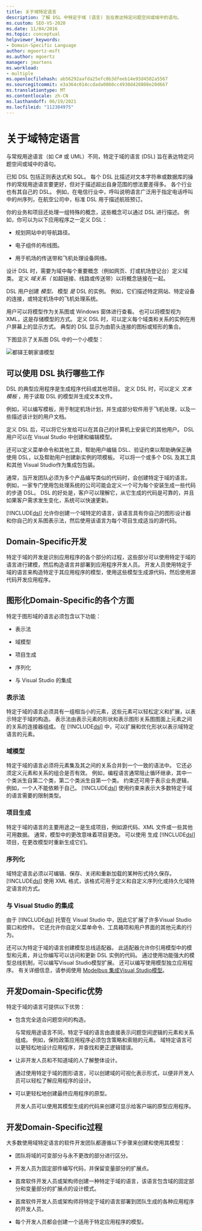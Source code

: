 ```yaml
---
title: 关于域特定语言
description: 了解 DSL 中特定于域 (语言) 旨在表达特定问题空间或域中的语句。
ms.custom: SEO-VS-2020
ms.date: 11/04/2016
ms.topic: conceptual
helpviewer_keywords:
- Domain-Specific Language
author: mgoertz-msft
ms.author: mgoertz
manager: jmartens
ms.workload:
- multiple
ms.openlocfilehash: ab56292aafda25efc0b3dfeeb14e93d4502a5567
ms.sourcegitcommit: e3a364c014ccdada0860cc4930d428808e20d667
ms.translationtype: MT
ms.contentlocale: zh-CN
ms.lasthandoff: 06/19/2021
ms.locfileid: "112384975"
---
```

# <a name="about-domain-specific-languages"></a>关于域特定语言

与常规用途语言（如 C# 或 UML）不同，特定于域的语言 (DSL) 旨在表达特定问题空间或域中的语句。

已知 DSL 包括正则表达式和 SQL。 每个 DSL 比描述对文本字符串或数据库的操作的常规用途语言要更好，但对于描述超出自身范围的想法要差得多。 各个行业也有其自己的 DSL。 例如，在电信行业中，呼叫说明语言广泛用于指定电话呼叫中的州序列，在航空公司中，标准 DSL 用于描述航班预订。

你的业务和项目还处理一组特殊的概念，这些概念可以通过 DSL 进行描述。 例如，你可以为以下应用程序之一定义 DSL：

- 规划网站中的导航路径。

- 电子组件的布线图。

- 用于机场的传送带和飞机处理设备网络。

设计 DSL 时，需要为域中每个重要概念（例如网页、灯或机场登记台）定义域类。 定义 *域关系（* 如超链接、线路或传送带）以将概念链接在一起。

DSL 用户创建 *模型。* 模型 *是* DSL 的实例。 例如，它们描述特定网站、特定设备的连接，或特定机场中的飞机处理系统。

用户可以将模型作为关系图或 Windows 窗体进行查看。 也可以将模型视为 XML，这是存储模型的方式。 定义 DSL 时，可以定义每个域类和关系的实例在用户屏幕上的显示方式。 典型的 DSL 显示为由箭头连接的图标或矩形的集合。

下图显示了关系图 DSL 中的一个小模型：

![都铎王朝家谱模型](../modeling/media/tudor_familytreemodel.png)

## <a name="what-you-can-do-with-dsls"></a>可以使用 DSL 执行哪些工作

DSL 的典型应用程序是生成程序代码或其他项目。 定义 DSL 时，可以定义 *文本模板* ，用于读取 DSL 的模型并生成文本文件。

例如，可以编写模板，用于制定机场计划，并生成部分软件用于飞机处理，以及一些描述该计划的用户文档。

定义 DSL 后，可以将它分发给可以在其自己的计算机上安装它的其他用户。 DSL 用户可以在 Visual Studio 中创建和编辑模型。

还可以定义菜单命令和其他工具，帮助用户编辑 DSL、验证约束以帮助确保正确使用 DSL，以及帮助用户创建新实例的项模板。 可以将一个或多个 DSL 及其工具和其他 Visual Studio作为集成包包装。

通常，当开发团队必须为多个产品编写类似的代码时，会创建特定于域的语言。 例如，一家专门使用包处理系统的公司可能会定义一个可为每个安装生成一些代码的步道 DSL。 DSL 的好处是，客户可以理解它，从它生成的代码是可靠的，并且如果客户需求发生变化，系统可以快速更新。

[!INCLUDE[dsl](../modeling/includes/dsl_md.md)] 允许你创建一个域特定的语言，该语言具有你自己的图形设计器和你自己的关系图表示法，然后使用该语言为每个项目生成适当的源代码。

## <a name="domain-specific-development"></a>Domain-Specific开发

特定于域的开发是识别应用程序的各个部分的过程，这些部分可以使用特定于域的语言进行建模，然后构造语言并部署到应用程序开发人员。 开发人员使用特定于域的语言来构造特定于其应用程序的模型，使用这些模型生成源代码，然后使用源代码开发应用程序。

## <a name="aspects-of-graphical-domain-specific-development"></a>图形化Domain-Specific的各个方面

特定于图形域的语言必须包含以下功能：

- 表示法

- 域模型

- 项目生成

- 序列化

- 与 Visual Studio 的集成

### <a name="notation"></a>表示法

特定于域的语言必须具有一组相当小的元素，这些元素可以轻松定义和扩展，以表示特定于域的构造。 表示法由表示元素的形状和表示图形关系图图面上元素之间的关系的连接器组成。 在 [!INCLUDE[dsl](../modeling/includes/dsl_md.md)] 中，可以扩展和优化形状以表示域特定语言的元素。

### <a name="domain-model"></a>域模型

特定于域的语言必须将元素集及其之间的关系合并到一个一致的语法中。 它还必须定义元素和关系的组合是否有效。 例如，编程语言通常阻止循环继承，其中一个类派生自第二个类，第二个类派生自第一个类。 约束还可用于表示业务逻辑，例如，一个人不能依赖于自己。 [!INCLUDE[dsl](../modeling/includes/dsl_md.md)] 使用约束来表示大多数特定于域的语言需要的限制类型。

### <a name="artifact-generation"></a>项目生成

特定于域的语言的主要用途之一是生成项目，例如源代码、XML 文件或一些其他可用数据。 通常，模型中的更改意味着项目更改。 可以使用 生成 [!INCLUDE[dsl](../modeling/includes/dsl_md.md)] 项目，在更改模型时重新生成它们。

### <a name="serialization"></a>序列化

域特定语言必须以可编辑、保存、关闭和重新加载的某种形式持久保存。 [!INCLUDE[dsl](../modeling/includes/dsl_md.md)] 使用 XML 格式，该格式可用于定义和自定义序列化或持久化域特定语言的方式。

### <a name="integration-with-visual-studio"></a>与 Visual Studio 的集成

由于 [!INCLUDE[dsl](../modeling/includes/dsl_md.md)] 托管在 Visual Studio 中，因此它扩展了许多Visual Studio窗口和控件。 它还允许你自定义菜单命令、工具箱项和用户界面的其他元素的行为。

还可以为特定于域的语言创建模型总线适配器。 此适配器允许你引用模型中的模型和元素，并让你编写可以访问和更新 DSL 实例的代码。 通过使用功能强大的模型总线机制，可以编写Visual Studio模型扩展。 还可以编写使用模型独立应用程序。 有关详细信息，请参阅使用 [Modelbus 集成Visual Studio模型](../modeling/integrating-models-by-using-visual-studio-modelbus.md)。

## <a name="benefits-of-domain-specific-development"></a>开发Domain-Specific优势

特定于域的语言可提供以下优势：

- 包含完全适合问题空间的构造。

     与常规用途语言不同，特定于域的语言由直接表示问题空间逻辑的元素和关系组成。 例如，保险政策应用程序必须包含策略和索赔的元素。 域特定语言可以更轻松地设计应用程序，并查找和更正逻辑错误。

- 让非开发人员和不知道域的人了解整体设计。

     通过使用特定于域的图形语言，可以创建域的可视化表示形式，以便非开发人员可以轻松了解应用程序的设计。

- 可以更轻松地创建最终应用程序的原型。

     开发人员可以使用其模型生成的代码来创建可显示给客户端的原型应用程序。

## <a name="the-process-of-domain-specific-development"></a>开发Domain-Specific过程

大多数使用域特定语言的软件开发团队都遵循以下步骤来创建和使用其模型：

- 团队将域的可变部分与永不更改的部分进行区分。

- 开发人员为固定部件编写代码，并保留变量部分的扩展点。

- 首席软件开发人员或架构师创建一种特定于域的语言，该语言包含域的固定部分和变量部分的扩展点的设计模式。

- 首席软件开发人员或架构师将特定于域的语言部署到团队生成的各种应用程序的开发人员。

- 每个开发人员都会创建一个适用于特定应用程序的模型。
